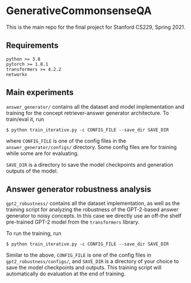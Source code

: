 # GenerativeCommonsenseQA

This is the main repo for the final project for Stanford CS229, Spring 2021.

## Requirements

```
python >= 3.8
pytorch >= 1.8.1
transformers >= 4.2.2
networkx
```

## Main experiments

`answer_generator/` contains all the dataset and model implementation and training for the concept retriever-answer generator
architecture. To train/eval it, run 

```
$ python train_iterative.py -c CONFIG_FILE --save_dir SAVE_DIR
```

where `CONFIG_FILE` is one of the config files in the `answer_generator/configs/`
directory. Some config files are for training while some are for evaluating.

`SAVE_DIR` is a directory to save the model checkpoints and 
generation outputs of the model.


## Answer generator robustness analysis

`gpt2_robustness/` contains all the dataset implementation, as well as
the training script for analyzing the robustness of the GPT-2-based answer 
generator to noisy concepts. In this case we directly use an off-the shelf
pre-trained GPT-2 model from the `transformers` library. 

To run the training, run
```
$ python train_iterative.py -c CONFIG_FILE --save_dir SAVE_DIR
```
Similar to the above, `CONFIG_FILE` is one of the config files in 
`gpt2_robustness/configs/`, and `SAVE_DIR` is a directory of your choice to 
save the model checkpoints and outputs. This training script will automatically
do evaluation at the end of training.
